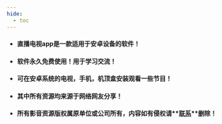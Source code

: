 ```yaml
---
hide:
  - toc
---
```


- #### 直播电视app是一款适用于安卓设备的软件！

- #### 软件永久免费使用！用于学习交流！

- #### 可在安卓系统的电视，手机，机顶盒安装观看一些节目！

- #### 其中所有资源均来源于网络网友分享！

- #### 所有影音资源版权属原单位或公司所有，内容如有侵权请**[联系](mailto:admin@zbds.top)**删除！



